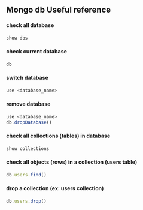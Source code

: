 ## Mongo db Useful reference
#### check all database
```js
show dbs
```

#### check current database
```js
db
```

#### switch database
```js
use <database_name>
```

#### remove database
```js
use <database_name>
db.dropDatabase()
```

#### check all collections (tables) in database
```js
show collections
```

#### check all objects (rows) in a collection (users table)
```js
db.users.find()
```

#### drop a collection (ex: users collection)
```js
db.users.drop()
```
